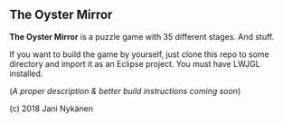 ## The Oyster Mirror

**The Oyster Mirror** is a puzzle game with 35 different stages. And stuff.

If you want to build the game by yourself, just clone this repo to some directory and import it as an Eclipse project. You must have LWJGL installed.

(*A proper description & better build instructions coming soon*)

(c) 2018 Jani Nykänen
